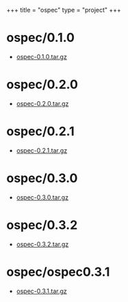 +++
title = "ospec"
type = "project"
+++

# ospec/0.1.0
* [ospec-0.1.0.tar.gz](/ospec/ospec/0.1.0/ospec-0.1.0.tar.gz)

# ospec/0.2.0
* [ospec-0.2.0.tar.gz](/ospec/ospec/0.2.0/ospec-0.2.0.tar.gz)

# ospec/0.2.1
* [ospec-0.2.1.tar.gz](/ospec/ospec/0.2.1/ospec-0.2.1.tar.gz)

# ospec/0.3.0
* [ospec-0.3.0.tar.gz](/ospec/ospec/0.3.0/ospec-0.3.0.tar.gz)

# ospec/0.3.2
* [ospec-0.3.2.tar.gz](/ospec/ospec/0.3.2/ospec-0.3.2.tar.gz)

# ospec/ospec0.3.1
* [ospec-0.3.1.tar.gz](/ospec/ospec/ospec0.3.1/ospec-0.3.1.tar.gz)